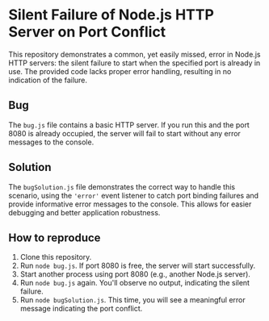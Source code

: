 # Silent Failure of Node.js HTTP Server on Port Conflict

This repository demonstrates a common, yet easily missed, error in Node.js HTTP servers: the silent failure to start when the specified port is already in use.  The provided code lacks proper error handling, resulting in no indication of the failure.

## Bug

The `bug.js` file contains a basic HTTP server.  If you run this and the port 8080 is already occupied, the server will fail to start without any error messages to the console.

## Solution

The `bugSolution.js` file demonstrates the correct way to handle this scenario, using the `'error'` event listener to catch port binding failures and provide informative error messages to the console.  This allows for easier debugging and better application robustness.

## How to reproduce

1. Clone this repository.
2. Run `node bug.js`.  If port 8080 is free, the server will start successfully.
3. Start another process using port 8080 (e.g., another Node.js server). 
4. Run `node bug.js` again. You'll observe no output, indicating the silent failure.
5. Run `node bugSolution.js`.  This time, you will see a meaningful error message indicating the port conflict.
